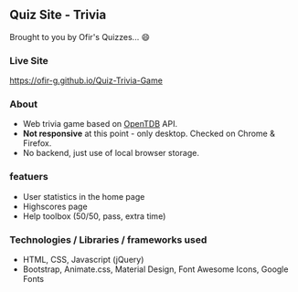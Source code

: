 ## Quiz Site - Trivia

Brought to you by Ofir's Quizzes... :smile:

### Live Site
https://ofir-g.github.io/Quiz-Trivia-Game

### About
- Web trivia game based on [OpenTDB](https://opentdb.com "OpenTBD") API.
- **Not responsive** at this point - only desktop. Checked on Chrome & Firefox.
- No backend, just use of local browser storage.

### featuers
- User statistics in the home page
- Highscores page
- Help toolbox (50/50, pass, extra time)

### Technologies / Libraries / frameworks used
- HTML, CSS, Javascript (jQuery)
- Bootstrap, Animate.css, Material Design, Font Awesome Icons, Google Fonts